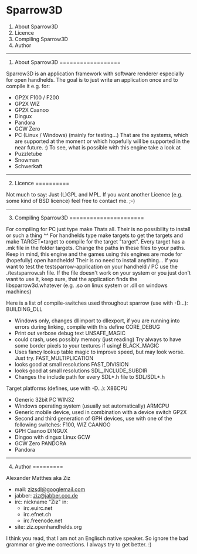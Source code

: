 Sparrow3D
=========

1. About Sparrow3D
2. Licence
3. Compiling Sparrow3D
4. Author

-------------------------------------------------------------------------------

1. About Sparrow3D
==================

Sparrow3D is an application framework with software renderer especially for
open handhelds. The goal is to just write an application once and to compile
it e.g. for:
- GP2X F100 / F200
- GP2X WIZ
- GP2X Caanoo
- Dingux
- Pandora
- GCW Zero
- PC (Linux / Windows) (mainly for testing...) 
That are the systems, which are supported at the moment or which hopefully will
be supported in the near future. :)
To see, what is possible with this engine take a look at
- Puzzletube
- Snowman
- Schwerkaft

-------------------------------------------------------------------------------


2. Licence
==========

Not much to say: Just (L)GPL and MPL. If you want another Licence (e.g. some
kind of BSD licence) feel free to contact me. ;-)

-------------------------------------------------------------------------------

3. Compiling Sparrow3D
======================

For compiling for PC just type 
make 
Thats all. Their is no possibility to install or such a thing ^^ 
For handhelds type 
make targets 
to get the targets and 
make TARGET=target 
to compile for the target "target". Every target has a .mk file in the folder
targets. Change the paths in these files to your paths.
Keep in mind, this engine and the games using this engines are mode for
(hopefully) open handhelds! Their is no need to install anything...
If you want to test the testsparrow-application on your handheld / PC use the
./testsparrow.sh file. If the file doesn't work on your system or you just
don't want to use it, keep sure, that the application finds the
libsparrow3d.whatever (e.g. .so on linux system or .dll on windows machines)

Here is a list of compile-switches used throughout sparrow (use with -D...): 
BUILDING_DLL 
-	Windows only, changes dllimport to dllexport, if you are running
	into errors during linking, compile with this define
CORE_DEBUG 
-	Print out verbose debug text
UNSAFE_MAGIC 
-	could crash, uses possibly memory (just reading) Try always to have some 
	border pixels to your textures if using!
BLACK_MAGIC 
-	Uses fancy lookup table magic to improve speed, but may look worse. Just try.
FAST_MULTIPLICATION 
-	looks good at small resolutions
FAST_DIVISION 
-	looks good at small resolutions
SDL_INCLUDE_SUBDIR 
-	Changes the include path for every SDL*.h file to SDL/SDL*.h
   
Target platforms (defines, use with -D...): 
X86CPU 
-	Generic 32bit PC
WIN32 
-	Windows operating system (usually set automatically)
ARMCPU 
-	Generic mobile device, used in combination with a device switch
GP2X 
-	Second and third generation of GPH devices, use with one of the following
	switches: F100, WIZ
CAANOO
-	GPH Caanoo
DINGUX 
-	Dingoo with dingux Linux
GCW 
-	GCW Zero
PANDORA 
-	Pandora

-------------------------------------------------------------------------------


4. Author
=========

Alexander Matthes aka Ziz
- mail: zizsdl@googlemail.com
- jabber: ziz@jabber.ccc.de
- irc: nickname "Ziz" in:
    - irc.euirc.net
    - irc.efnet.ch
    - irc.freenode.net
- site: ziz.openhandhelds.org

I think you read, that I am not an Englisch native speaker. So ignore the bad
grammar or give me corrections. I always try to get better. :)
